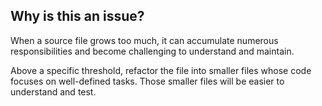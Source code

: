 ## Why is this an issue?
 
When a source file grows too much, it can accumulate numerous responsibilities and become challenging to understand and maintain.
 
Above a specific threshold, refactor the file into smaller files whose code focuses on well-defined tasks. Those smaller files will be easier to understand and test.